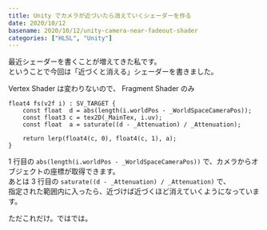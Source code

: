 ```yaml
---
title: Unity でカメラが近づいたら消えていくシェーダーを作る
date: 2020/10/12
basename: 2020/10/12/unity-camera-near-fadeout-shader
categories: ["HLSL", "Unity"]
---
```


最近シェーダーを書くことが増えてきた私です。  
ということで今回は「近づくと消える」シェーダーを書きました。

Vertex Shader は変わりないので、 Fragment Shader のみ

```hlsl
float4 fs(v2f i) : SV_TARGET {
    const float  d = abs(length(i.worldPos - _WorldSpaceCameraPos));
    const float3 c = tex2D(_MainTex, i.uv);
    const float  a = saturate((d - _Attenuation) / _Attenuation);

    return lerp(float4(c, 0), float4(c, 1), a);
}
```

1 行目の `abs(length(i.worldPos - _WorldSpaceCameraPos))` で、カメラからオブジェクトの座標が取得できます。  
あとは 3 行目の `saturate((d - _Attenuation) / _Attenuation)` で、  
指定された範囲内に入ったら、近づけば近づくほど消えていくようになっています。

ただこれだけ。ではでは。
